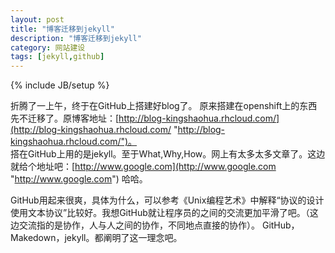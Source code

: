 ```yaml
---
layout: post
title: "博客迁移到jekyll"
description: "博客迁移到jekyll"
category: 网站建设
tags: [jekyll,github]
---
```

{% include JB/setup %}

折腾了一上午，终于在GitHub上搭建好blog了。
原来搭建在openshift上的东西先不迁移了。原博客地址：[http://blog-kingshaohua.rhcloud.com/](http://blog-kingshaohua.rhcloud.com/ "http://blog-kingshaohua.rhcloud.com/")。  
搭在GitHub上用的是jekyll。至于What,Why,How。网上有太多太多文章了。这边就给个地址吧：[http://www.google.com](http://www.google.com "http://www.google.com") 哈哈。  

GitHub用起来很爽，具体为什么，可以参考《Unix编程艺术》中解释“协议的设计使用文本协议”比较好。我想GitHub就让程序员的之间的交流更加平滑了吧。（这边交流指的是协作，人与人之间的协作，不同地点直接的协作）。
GitHub，Makedown，jekyll。都阐明了这一理念吧。
